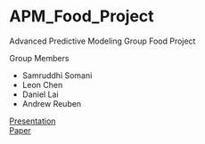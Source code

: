 # APM_Food_Project
Advanced Predictive Modeling Group Food Project

Group Members
 - Samruddhi Somani
 - Leon Chen
 - Daniel Lai
 - Andrew Reuben

[Presentation](bit.ly/nofreelunch_APM15)  
[Paper](bit.ly/APM_nofreelunch_paper)

